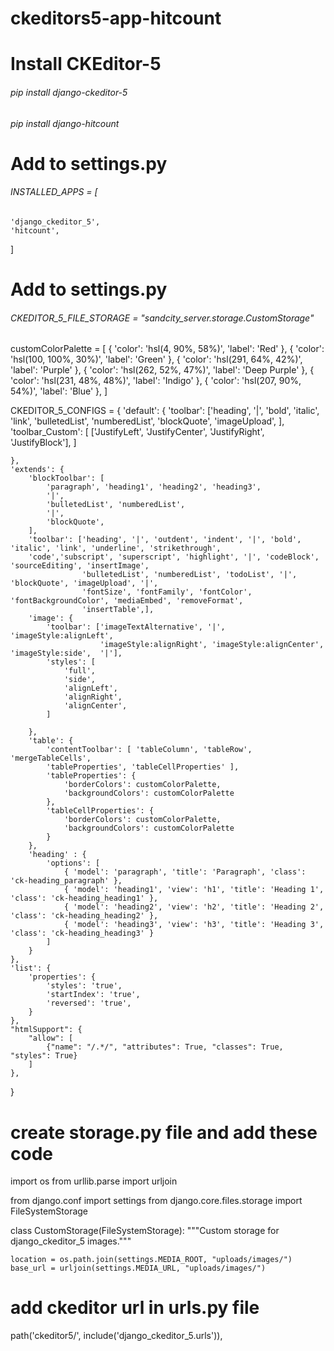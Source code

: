 # ckeditors5-app-hitcount

# Install CKEditor-5
###### pip install django-ckeditor-5
###### pip install django-hitcount

# Add to settings.py

###### INSTALLED_APPS = [
    'django_ckeditor_5',
    'hitcount',
]

# Add to settings.py
###### CKEDITOR_5_FILE_STORAGE = "sandcity_server.storage.CustomStorage"

customColorPalette = [
        {
            'color': 'hsl(4, 90%, 58%)',
            'label': 'Red'
        },
        {
            'color': 'hsl(100, 100%, 30%)',
            'label': 'Green'
        },
        {
            'color': 'hsl(291, 64%, 42%)',
            'label': 'Purple'
        },
        {
            'color': 'hsl(262, 52%, 47%)',
            'label': 'Deep Purple'
        },
        {
            'color': 'hsl(231, 48%, 48%)',
            'label': 'Indigo'
        },
        {
            'color': 'hsl(207, 90%, 54%)',
            'label': 'Blue'
        },
]

CKEDITOR_5_CONFIGS = {
    'default': {
        'toolbar': ['heading', '|', 'bold', 'italic', 'link',
                    'bulletedList', 'numberedList', 'blockQuote', 'imageUpload', ],
        'toolbar_Custom': [
            ['JustifyLeft', 'JustifyCenter', 'JustifyRight', 'JustifyBlock'],
        ]

    },
    'extends': {
        'blockToolbar': [
            'paragraph', 'heading1', 'heading2', 'heading3',
            '|',
            'bulletedList', 'numberedList',
            '|',
            'blockQuote',
        ],
        'toolbar': ['heading', '|', 'outdent', 'indent', '|', 'bold', 'italic', 'link', 'underline', 'strikethrough',
        'code','subscript', 'superscript', 'highlight', '|', 'codeBlock', 'sourceEditing', 'insertImage',
                    'bulletedList', 'numberedList', 'todoList', '|',  'blockQuote', 'imageUpload', '|',
                    'fontSize', 'fontFamily', 'fontColor', 'fontBackgroundColor', 'mediaEmbed', 'removeFormat',
                    'insertTable',],
        'image': {
            'toolbar': ['imageTextAlternative', '|', 'imageStyle:alignLeft',
                        'imageStyle:alignRight', 'imageStyle:alignCenter', 'imageStyle:side',  '|'],
            'styles': [
                'full',
                'side',
                'alignLeft',
                'alignRight',
                'alignCenter',
            ]

        },
        'table': {
            'contentToolbar': [ 'tableColumn', 'tableRow', 'mergeTableCells',
            'tableProperties', 'tableCellProperties' ],
            'tableProperties': {
                'borderColors': customColorPalette,
                'backgroundColors': customColorPalette
            },
            'tableCellProperties': {
                'borderColors': customColorPalette,
                'backgroundColors': customColorPalette
            }
        },
        'heading' : {
            'options': [
                { 'model': 'paragraph', 'title': 'Paragraph', 'class': 'ck-heading_paragraph' },
                { 'model': 'heading1', 'view': 'h1', 'title': 'Heading 1', 'class': 'ck-heading_heading1' },
                { 'model': 'heading2', 'view': 'h2', 'title': 'Heading 2', 'class': 'ck-heading_heading2' },
                { 'model': 'heading3', 'view': 'h3', 'title': 'Heading 3', 'class': 'ck-heading_heading3' }
            ]
        }
    },
    'list': {
        'properties': {
            'styles': 'true',
            'startIndex': 'true',
            'reversed': 'true',
        }
    },
    "htmlSupport": {
        "allow": [
            {"name": "/.*/", "attributes": True, "classes": True, "styles": True}
        ]
    },
}

# create storage.py file and add these code
import os
from urllib.parse import urljoin

from django.conf import settings
from django.core.files.storage import FileSystemStorage


class CustomStorage(FileSystemStorage):
    """Custom storage for django_ckeditor_5 images."""

    location = os.path.join(settings.MEDIA_ROOT, "uploads/images/")
    base_url = urljoin(settings.MEDIA_URL, "uploads/images/")

# add ckeditor url in urls.py file
path('ckeditor5/', include('django_ckeditor_5.urls')),
